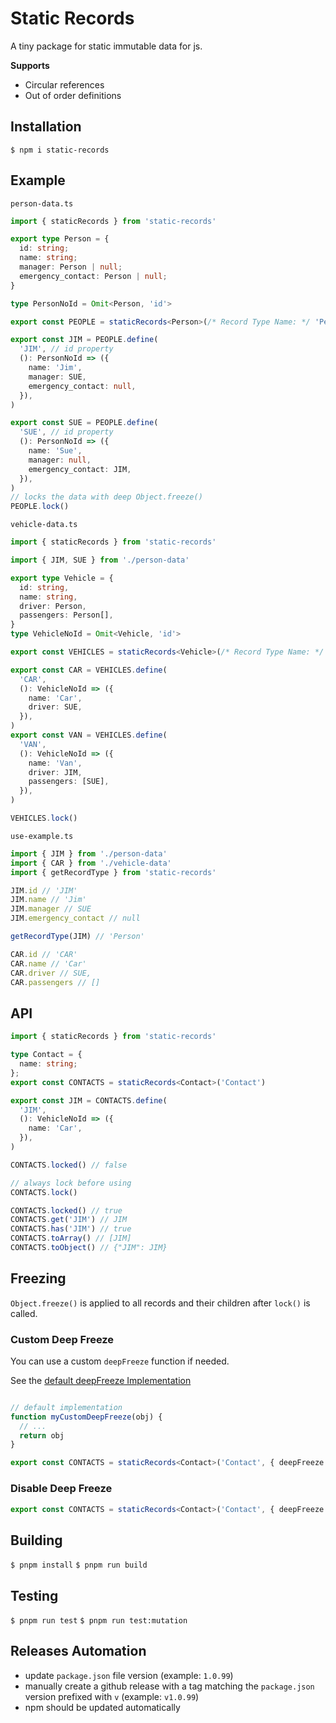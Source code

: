 # Static Records

A tiny package for static immutable data for js.

**Supports**
 - Circular references
 - Out of order definitions

## Installation

`$ npm i static-records`

## Example

`person-data.ts`

```ts
import { staticRecords } from 'static-records'

export type Person = {
  id: string;
  name: string;
  manager: Person | null;
  emergency_contact: Person | null;
}

type PersonNoId = Omit<Person, 'id'>

export const PEOPLE = staticRecords<Person>(/* Record Type Name: */ 'Person')

export const JIM = PEOPLE.define(
  'JIM', // id property
  (): PersonNoId => ({
    name: 'Jim',
    manager: SUE,
    emergency_contact: null,
  }),
)

export const SUE = PEOPLE.define(
  'SUE', // id property
  (): PersonNoId => ({
    name: 'Sue',
    manager: null,
    emergency_contact: JIM,
  }),
)
// locks the data with deep Object.freeze()
PEOPLE.lock()
```

`vehicle-data.ts`

```ts
import { staticRecords } from 'static-records'

import { JIM, SUE } from './person-data'

export type Vehicle = {
  id: string,
  name: string,
  driver: Person,
  passengers: Person[],
}
type VehicleNoId = Omit<Vehicle, 'id'>

export const VEHICLES = staticRecords<Vehicle>(/* Record Type Name: */ 'Vehicle')

export const CAR = VEHICLES.define(
  'CAR',
  (): VehicleNoId => ({
    name: 'Car',
    driver: SUE,
  }),
)
export const VAN = VEHICLES.define(
  'VAN',
  (): VehicleNoId => ({
    name: 'Van',
    driver: JIM,
    passengers: [SUE],
  }),
)

VEHICLES.lock()
```

`use-example.ts`

```ts
import { JIM } from './person-data'
import { CAR } from './vehicle-data'
import { getRecordType } from 'static-records'

JIM.id // 'JIM'
JIM.name // 'Jim'
JIM.manager // SUE
JIM.emergency_contact // null

getRecordType(JIM) // 'Person'

CAR.id // 'CAR'
CAR.name // 'Car'
CAR.driver // SUE,
CAR.passengers // []
```

## API

```ts
import { staticRecords } from 'static-records'

type Contact = {
  name: string;
};
export const CONTACTS = staticRecords<Contact>('Contact')

export const JIM = CONTACTS.define(
  'JIM',
  (): VehicleNoId => ({
    name: 'Car',
  }),
)

CONTACTS.locked() // false

// always lock before using
CONTACTS.lock()

CONTACTS.locked() // true
CONTACTS.get('JIM') // JIM
CONTACTS.has('JIM') // true
CONTACTS.toArray() // [JIM]
CONTACTS.toObject() // {"JIM": JIM}
```

## Freezing
`Object.freeze()` is applied to all records and their children after `lock()` is called.

### Custom Deep Freeze
You can use a custom `deepFreeze` function if needed.

See the [default deepFreeze Implementation](src/deepFreeze.ts)

```ts

// default implementation
function myCustomDeepFreeze(obj) {
  // ...
  return obj
}

export const CONTACTS = staticRecords<Contact>('Contact', { deepFreeze: customDeepFreeze })
```

### Disable Deep Freeze

```ts
export const CONTACTS = staticRecords<Contact>('Contact', { deepFreeze: false })
```

## Building

`$ pnpm install`
`$ pnpm run build`

## Testing

`$ pnpm run test`
`$ pnpm run test:mutation`

## Releases Automation

- update `package.json` file version (example: `1.0.99`)
- manually create a github release with a tag matching the `package.json` version prefixed with `v` (example: `v1.0.99`)
- npm should be updated automatically
